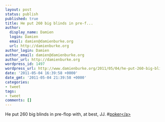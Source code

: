 ```yaml
---
layout: post
status: publish
published: true
title: He put 260 big blinds in pre-f...
author:
  display_name: Damien
  login: Damien
  email: damien@damienburke.org
  url: http://damienburke.org
author_login: Damien
author_email: damien@damienburke.org
author_url: http://damienburke.org
wordpress_id: 1497
wordpress_url: http://www.damienburke.org/2011/05/04/he-put-260-big-blinds-in-pre-f/
date: '2011-05-04 16:39:58 +0000'
date_gmt: '2011-05-04 21:39:58 +0000'
categories:
- tweet
tags:
- tweet
comments: []
---
```

<p>He put 260 big blinds in pre-flop with, at best, JJ. #<a href="http:&#47;&#47;search.twitter.com&#47;search?q=%23poker" class="aktt_hashtag">poker<&#47;a></p>
